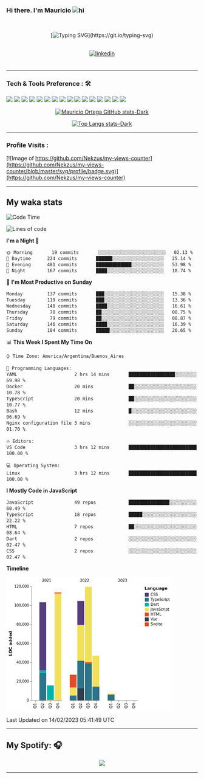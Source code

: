 ### Hi there. I'm Mauricio <img src="https://user-images.githubusercontent.com/1303154/88677602-1635ba80-d120-11ea-84d8-d263ba5fc3c0.gif" width="28px" alt="hi">
<br /> 

<div align="center">
  
[![Typing SVG](https://readme-typing-svg.herokuapp.com?size=25&duration=7000&center=true&vCenter=true&width=650&height=40&lines=WELCOME!;My+name+is+Mauricio+Ortega...;I+am+a+Front-End+Developer...;I+hope+you+find+what+you+are+looking+for...;You+have+my+contact+information...;MAY+THE+FORCE+BE+WITH+YOU...)](https://git.io/typing-svg)

</div>
  
<br />

<div align="center">
  
<a href="https://www.linkedin.com/in/mauriciortega/" target="_blank">
<img src=https://img.shields.io/badge/linkedin-%231E77B5.svg?&style=for-the-badge&logo=linkedin&logoColor=white alt=linkedin style="margin-bottom: 5px;" />
</a>
  
</div>

<br />


---

### Tech & Tools Preference : 🛠

<img src = "https://img.shields.io/badge/-HTML5-E34F26?style=flat&logo=html5&logoColor=white"> <img src = "https://img.shields.io/badge/-CSS3-1572B6?style=flat&logo=css3&logoColor=white">
<img src="https://img.shields.io/badge/-Sass-cc6699?style=flat&logo=sass&logoColor=ffffff">
<img src="https://img.shields.io/badge/-Bootstrap-563D7C?style=flat&logo=bootstrap&logoColor=white">
<img src="https://img.shields.io/badge/-JavaScript-eed718?style=flat&logo=javascript&logoColor=ffffff">
<img src="https://img.shields.io/badge/-React-000000?style=flat&logo=react&logoColor=00c8ff">
<img src="https://img.shields.io/badge/-Next-000000?style=flat&logo=nextdotjs&logoColor=white">
<img src="http://img.shields.io/badge/-Vue-black?style=flat&logo=vuedotjs&logoColor=4FC08D">
<img src="http://img.shields.io/badge/-Flutter-black?style=flat&logo=flutter&logoColor=02569B">
<img src="https://img.shields.io/badge/-Node.js-3C873A?style=flat&logo=Node.js&logoColor=white">
<img src="http://img.shields.io/badge/-Git-F1502F?style=flat&logo=git&logoColor=FFFFFF">
<img src="http://img.shields.io/badge/-Github-000000?style=flat&logo=github&logoColor=FFFFFF">
<img src="http://img.shields.io/badge/-Docker-2496ED?style=flat&logo=docker&logoColor=FFFFFF">
<img src="https://img.shields.io/badge/-Firebase-FFA611?style=flat&logo=firebase&logoColor=FFFFFF">
<img src="http://img.shields.io/badge/-Vercel-black?style=flat&logo=vercel&logoColor=white">
<img src="http://img.shields.io/badge/-VS%20Code-007ACC?style=flat&logo=visual%20studio%20code&logoColor=white">


<div align="center">


[![Mauricio Ortega GitHub stats-Dark](https://github-readme-stats-nekzus.vercel.app/api?username=Nekzus&show_icons=true&theme=dark#gh-dark-mode-only)](https://github.com/Nekzus/github-readme-stats#gh-dark-mode-only)
  
[![Top Langs stats-Dark](https://github-readme-stats-nekzus.vercel.app/api/top-langs/?username=Nekzus&hide=css,html,less&layout=compact&title_color=fff&icon_color=79ff97&text_color=9f9f9f&bg_color=151515)](https://github.com/Nekzus/github-readme-stats#gh-dark-mode-only)

<!--
<picture>
<source 
  srcset="https://github-readme-stats-nekzus.vercel.app/api?username=Nekzus&show_icons=true&theme=dark"
  media="(prefers-color-scheme: dark)"
/>
<source
  srcset="https://github-readme-stats-nekzus.vercel.app/api?username=Nekzus&show_icons=true"
  media="(prefers-color-scheme: light), (prefers-color-scheme: no-preference)"
/>
<img src="https://github-readme-stats-nekzus.vercel.app/api?username=Nekzus&show_icons=true" />
</picture>

![Top Langs](https://github-readme-stats-nekzus.vercel.app/api/top-langs/?username=Nekzus&hide=css,html,less&layout=compact&title_color=fff&icon_color=79ff97&text_color=9f9f9f&bg_color=151515)
-->

</div>
  
---

### Profile Visits :
  
[![Image of https://github.com/Nekzus/my-views-counter](https://github.com/Nekzus/my-views-counter/blob/master/svg/profile/badge.svg)](https://github.com/Nekzus/my-views-counter)

---


## My waka stats
<!--START_SECTION:waka-->
![Code Time](http://img.shields.io/badge/Code%20Time-1%2C839%20hrs%2021%20mins-blue)

![Lines of code](https://img.shields.io/badge/From%20Hello%20World%20I%27ve%20Written-538%20Thousand%20lines%20of%20code-blue)

**I'm a Night 🦉** 

```text
🌞 Morning       19 commits       ░░░░░░░░░░░░░░░░░░░░░░░░░   02.13 % 
🌆 Daytime      224 commits       ██████░░░░░░░░░░░░░░░░░░░   25.14 % 
🌃 Evening      481 commits       █████████████░░░░░░░░░░░░   53.98 % 
🌙 Night        167 commits       ████░░░░░░░░░░░░░░░░░░░░░   18.74 % 

```
📅 **I'm Most Productive on Sunday** 

```text
Monday         137 commits       ███░░░░░░░░░░░░░░░░░░░░░░   15.38 % 
Tuesday        119 commits       ███░░░░░░░░░░░░░░░░░░░░░░   13.36 % 
Wednesday      148 commits       ████░░░░░░░░░░░░░░░░░░░░░   16.61 % 
Thursday        78 commits       ██░░░░░░░░░░░░░░░░░░░░░░░   08.75 % 
Friday          79 commits       ██░░░░░░░░░░░░░░░░░░░░░░░   08.87 % 
Saturday       146 commits       ████░░░░░░░░░░░░░░░░░░░░░   16.39 % 
Sunday         184 commits       █████░░░░░░░░░░░░░░░░░░░░   20.65 % 

```


📊 **This Week I Spent My Time On** 

```text
⌚︎ Time Zone: America/Argentina/Buenos_Aires

💬 Programming Languages: 
YAML                     2 hrs 14 mins       █████████████████░░░░░░░░   69.98 % 
Docker                   20 mins             ██░░░░░░░░░░░░░░░░░░░░░░░   10.78 % 
TypeScript               20 mins             ██░░░░░░░░░░░░░░░░░░░░░░░   10.77 % 
Bash                     12 mins             █░░░░░░░░░░░░░░░░░░░░░░░░   06.69 % 
Nginx configuration file 3 mins              ░░░░░░░░░░░░░░░░░░░░░░░░░   01.70 % 

🔥 Editors: 
VS Code                  3 hrs 12 mins       █████████████████████████   100.00 % 

💻 Operating System: 
Linux                    3 hrs 12 mins       █████████████████████████   100.00 % 

```

**I Mostly Code in JavaScript** 

```text
JavaScript               49 repos            ███████████████░░░░░░░░░░   60.49 % 
TypeScript               18 repos            █████░░░░░░░░░░░░░░░░░░░░   22.22 % 
HTML                     7 repos             ██░░░░░░░░░░░░░░░░░░░░░░░   08.64 % 
Dart                     2 repos             ░░░░░░░░░░░░░░░░░░░░░░░░░   02.47 % 
CSS                      2 repos             ░░░░░░░░░░░░░░░░░░░░░░░░░   02.47 % 

```


**Timeline**

![Chart not found](https://raw.githubusercontent.com/Nekzus/Nekzus/master/charts/bar_graph.png) 


 Last Updated on 14/02/2023 05:41:49 UTC
<!--END_SECTION:waka-->

<!--
---

## Timeline: ⌚

![Chart not found](https://raw.githubusercontent.com/Nekzus/Nekzus/master/charts/bar_graph.png)

<div align="center"><img src="https://raw.githubusercontent.com/Nekzus/Nekzus/master/charts/bar_graph.png"/></div>
-->
---
## My Spotify: 🎧

<div align="center"><img src="https://spotify-github-profile.vercel.app/api/view?uid=11169970531&cover_image=true&theme=default" /></div>

---
